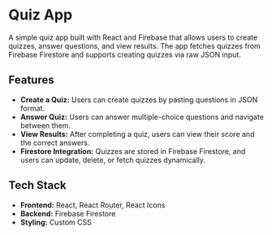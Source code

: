 # Quiz App

A simple quiz app built with React and Firebase that allows users to create quizzes, answer questions, and view results. The app fetches quizzes from Firebase Firestore and supports creating quizzes via raw JSON input.

## Features

- **Create a Quiz:** Users can create quizzes by pasting questions in JSON format.
- **Answer Quiz:** Users can answer multiple-choice questions and navigate between them.
- **View Results:** After completing a quiz, users can view their score and the correct answers.
- **Firestore Integration:** Quizzes are stored in Firebase Firestore, and users can update, delete, or fetch quizzes dynamically.

## Tech Stack

- **Frontend:** React, React Router, React Icons
- **Backend:** Firebase Firestore
- **Styling:** Custom CSS
